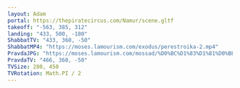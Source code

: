 ```yaml
---
layout: Adam
portal: https://thepiratecircus.com/Namur/scene.gltf
takeoff: "-563, 385, 312"
landing: "433, 500, -180"
ShabbatTV: "433, 360, -50"
ShabbatMP4: "https://moses.lamourism.com/exodus/perestroika-2.mp4"
PravdaJPG: "https://moses.lamourism.com/mossad/%D0%BC%D1%83%D1%81%D0%BE%D1%80%D0%B0-%D1%81%D0%BE%D1%81%D0%B0%D1%82%D1%8C.jpg"
PravdaTV: "466, 360, -50"
TVSize: 280, 450
TVRotation: Math.PI / 2
---
```

